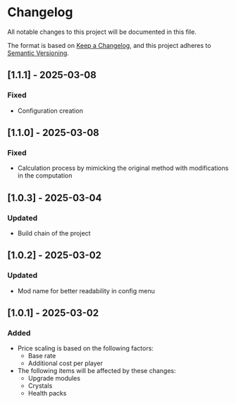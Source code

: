 # Changelog

All notable changes to this project will be documented in this file.

The format is based on [Keep a Changelog](https://keepachangelog.com/en/1.1.0/),
and this project adheres to [Semantic Versioning](https://semver.org/spec/v2.0.0.html).

## [1.1.1] - 2025-03-08

### Fixed

- Configuration creation

## [1.1.0] - 2025-03-08

### Fixed

- Calculation process by mimicking the original method with modifications in the computation

## [1.0.3] - 2025-03-04

### Updated

- Build chain of the project

## [1.0.2] - 2025-03-02

### Updated

- Mod name for better readability in config menu

## [1.0.1] - 2025-03-02

### Added

- Price scaling is based on the following factors:
    - Base rate
    - Additional cost per player
- The following items will be affected by these changes:
    - Upgrade modules
    - Crystals
    - Health packs